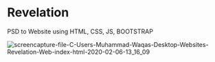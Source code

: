 # Revelation
PSD to Website using HTML, CSS, JS, BOOTSTRAP

![screencapture-file-C-Users-Muhammad-Waqas-Desktop-Websites-Revelation-Web-index-html-2020-02-06-13_16_09](https://user-images.githubusercontent.com/57266143/73924118-cce17c80-48ed-11ea-9eca-7bf18075b289.png)

